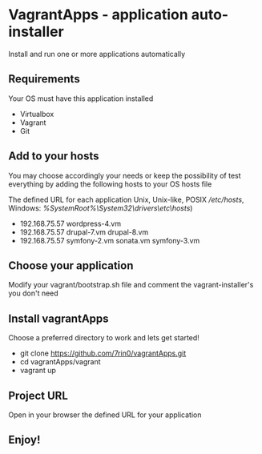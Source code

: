 # VagrantApps - application auto-installer
Install and run one or more applications automatically 

## Requirements
Your OS must have this application installed
- Virtualbox
- Vagrant
- Git

## Add to your hosts
You may choose accordingly your needs or keep the possibility of test everything by adding the following hosts to your OS hosts file

The defined URL for each application
Unix, Unix-like, POSIX */etc/hosts*, Windows: *%SystemRoot%\System32\drivers\etc\hosts*)
- 192.168.75.57   wordpress-4.vm
- 192.168.75.57   drupal-7.vm drupal-8.vm
- 192.168.75.57   symfony-2.vm sonata.vm symfony-3.vm

## Choose your application
Modify your vagrant/bootstrap.sh file and comment the vagrant-installer's you don't need

## Install vagrantApps
Choose a preferred directory to work and lets get started!
- git clone https://github.com/7rin0/vagrantApps.git
- cd vagrantApps/vagrant
- vagrant up

## Project URL
Open in your browser the defined URL for your application

## Enjoy!
